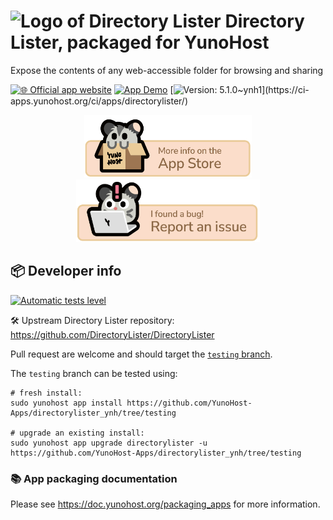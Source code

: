 <!--
N.B.: This README was automatically generated by <https://github.com/YunoHost/apps_tools/blob/main/readme_generator>
It shall NOT be edited by hand.
-->

<h1>
  <img src="https://raw.githubusercontent.com/YunoHost/apps/main/logos/directorylister.png" width="32px" alt="Logo of Directory Lister">
  Directory Lister, packaged for YunoHost
</h1>

Expose the contents of any web-accessible folder for browsing and sharing

[![🌐 Official app website](https://img.shields.io/badge/Official_app_website-darkgreen?style=for-the-badge)](https://www.directorylister.com/)
[![App Demo](https://img.shields.io/badge/App_Demo-blue?style=for-the-badge)](https://demo.directorylister.com/)
[![Version: 5.1.0~ynh1](https://img.shields.io/badge/Version-5.1.0~ynh1-rgba(0,150,0,1)?style=for-the-badge)](https://ci-apps.yunohost.org/ci/apps/directorylister/)

<div align="center">
<a href="https://apps.yunohost.org/app/directorylister"><img height="100px" src="https://github.com/YunoHost/yunohost-artwork/raw/refs/heads/main/badges/neopossum-badges/badge_more_info_on_the_appstore.svg"/></a>
<a href="https://github.com/YunoHost-Apps/directorylister_ynh/issues"><img height="100px" src="https://github.com/YunoHost/yunohost-artwork/raw/refs/heads/main/badges/neopossum-badges/badge_report_an_issue.svg"/></a>
</div>

## 📦 Developer info

[![Automatic tests level](https://apps.yunohost.org/badge/cilevel/directorylister)](https://ci-apps.yunohost.org/ci/apps/directorylister/)

🛠️ Upstream Directory Lister repository: <https://github.com/DirectoryLister/DirectoryLister>

Pull request are welcome and should target the [`testing` branch](https://github.com/YunoHost-Apps/directorylister_ynh/tree/testing).

The `testing` branch can be tested using:
```
# fresh install:
sudo yunohost app install https://github.com/YunoHost-Apps/directorylister_ynh/tree/testing

# upgrade an existing install:
sudo yunohost app upgrade directorylister -u https://github.com/YunoHost-Apps/directorylister_ynh/tree/testing
```

### 📚 App packaging documentation

Please see <https://doc.yunohost.org/packaging_apps> for more information.
